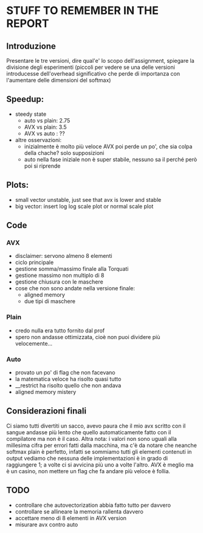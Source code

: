 # STUFF TO REMEMBER IN THE REPORT
## Introduzione
Presentare le tre versioni, dire qual'e' lo scopo dell'assignment, spiegare la divisione degli esperimenti (piccoli per vedere se una delle versioni introducesse dell'overhead significativo che perde di importanza con l'aumentare delle dimensioni del softmax)
## Speedup:
- steedy state
    - auto vs plain: 2.75
    - AVX  vs plain: 3.5
    - AVX  vs auto : ??
- altre osservazioni:
    - inizialmente è molto più veloce AVX poi perde un po', che sia colpa della chache? solo supposizioni
    - auto nella fase iniziale non è super stabile, nessuno sa il perché però poi si riprende


## Plots:
- small vector unstable, just see that avx is lower and stable
- big vector: insert log log scale plot or normal scale plot

## Code
### AVX
- disclaimer: servono almeno 8 elementi
- ciclo principale
- gestione somma/massimo finale alla Torquati
- gestione massimo non multiplo di 8
- gestione chiusura con le maschere
- cose che non sono andate nella versione finale:
    - aligned memory
    - due tipi di maschere
### Plain
- credo nulla era tutto fornito dal prof
- spero non andasse ottimizzata, cioè non puoi dividere più velocemente...
### Auto
- provato un po' di flag che non facevano
- la matematica veloce ha risolto quasi tutto
- __restrict ha risolto quello che non andava
- aligned memory mistery

## Considerazioni finali
Ci siamo tutti divertiti un sacco, avevo paura che il mio avx scritto con il sangue andasse più lento che quello automaticamente fatto con il compilatore ma non è il caso.
Altra nota: i valori non sono uguali alla millesima cifra per errori fatti dalla macchina, ma c'è da notare che neanche softmax plain è perfetto, infatti se sommiamo tutti gli elementi contenuti in output vediamo che nessuna delle implementazioni è in grado di raggiungere 1; a volte ci si avvicina più uno a volte l'altro.
AVX è meglio ma è un casino, non mettere un flag che fa andare più veloce è follia.

## TODO
- controllare che autovectorization abbia fatto tutto per davvero
- controllare se allineare la memoria rallenta davvero
- accettare meno di 8 elementi in AVX version
- misurare avx contro auto